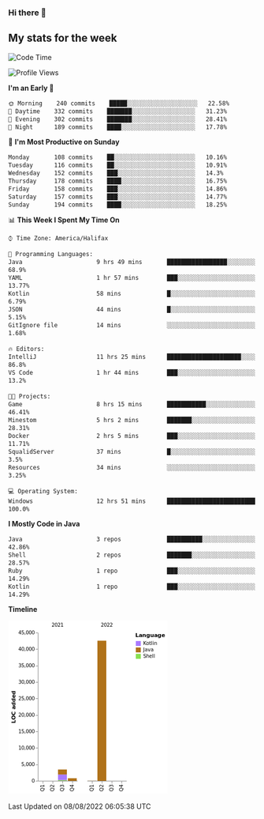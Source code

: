 ### Hi there 👋

## My stats for the week
<!--START_SECTION:waka-->
![Code Time](http://img.shields.io/badge/Code%20Time-369%20hrs%2013%20mins-blue)

![Profile Views](http://img.shields.io/badge/Profile%20Views-0-blue)

**I'm an Early 🐤** 

```text
🌞 Morning    240 commits    █████░░░░░░░░░░░░░░░░░░░░   22.58% 
🌆 Daytime    332 commits    ███████░░░░░░░░░░░░░░░░░░   31.23% 
🌃 Evening    302 commits    ███████░░░░░░░░░░░░░░░░░░   28.41% 
🌙 Night      189 commits    ████░░░░░░░░░░░░░░░░░░░░░   17.78%

```
📅 **I'm Most Productive on Sunday** 

```text
Monday       108 commits    ██░░░░░░░░░░░░░░░░░░░░░░░   10.16% 
Tuesday      116 commits    ██░░░░░░░░░░░░░░░░░░░░░░░   10.91% 
Wednesday    152 commits    ███░░░░░░░░░░░░░░░░░░░░░░   14.3% 
Thursday     178 commits    ████░░░░░░░░░░░░░░░░░░░░░   16.75% 
Friday       158 commits    ███░░░░░░░░░░░░░░░░░░░░░░   14.86% 
Saturday     157 commits    ███░░░░░░░░░░░░░░░░░░░░░░   14.77% 
Sunday       194 commits    ████░░░░░░░░░░░░░░░░░░░░░   18.25%

```


📊 **This Week I Spent My Time On** 

```text
⌚︎ Time Zone: America/Halifax

💬 Programming Languages: 
Java                     9 hrs 49 mins       █████████████████░░░░░░░░   68.9% 
YAML                     1 hr 57 mins        ███░░░░░░░░░░░░░░░░░░░░░░   13.77% 
Kotlin                   58 mins             █░░░░░░░░░░░░░░░░░░░░░░░░   6.79% 
JSON                     44 mins             █░░░░░░░░░░░░░░░░░░░░░░░░   5.15% 
GitIgnore file           14 mins             ░░░░░░░░░░░░░░░░░░░░░░░░░   1.68%

🔥 Editors: 
IntelliJ                 11 hrs 25 mins      █████████████████████░░░░   86.8% 
VS Code                  1 hr 44 mins        ███░░░░░░░░░░░░░░░░░░░░░░   13.2%

🐱‍💻 Projects: 
Game                     8 hrs 15 mins       ███████████░░░░░░░░░░░░░░   46.41% 
Minestom                 5 hrs 2 mins        ███████░░░░░░░░░░░░░░░░░░   28.31% 
Docker                   2 hrs 5 mins        ███░░░░░░░░░░░░░░░░░░░░░░   11.71% 
SqualidServer            37 mins             █░░░░░░░░░░░░░░░░░░░░░░░░   3.5% 
Resources                34 mins             ░░░░░░░░░░░░░░░░░░░░░░░░░   3.25%

💻 Operating System: 
Windows                  12 hrs 51 mins      █████████████████████████   100.0%

```

**I Mostly Code in Java** 

```text
Java                     3 repos             ██████████░░░░░░░░░░░░░░░   42.86% 
Shell                    2 repos             ███████░░░░░░░░░░░░░░░░░░   28.57% 
Ruby                     1 repo              ███░░░░░░░░░░░░░░░░░░░░░░   14.29% 
Kotlin                   1 repo              ███░░░░░░░░░░░░░░░░░░░░░░   14.29%

```


**Timeline**

![Chart not found](https://raw.githubusercontent.com/lyndseyy/lyndseyy/main/charts/bar_graph.png) 


 Last Updated on 08/08/2022 06:05:38 UTC
<!--END_SECTION:waka-->
